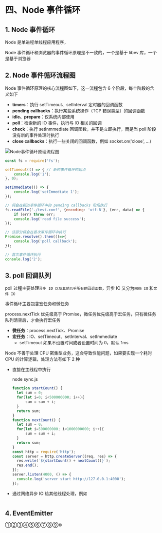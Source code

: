 # 四、Node 事件循环

## 1. Node 事件循环

Node 是单进程单线程应用程序，

Node 事件循环和浏览器的事件循环原理是不一致的，一个是基于 libev 库，一个是基于浏览器

## 2. Node 事件循环流程图

Node 事件循环原理的核心流程图如下，这一流程包含 6 个阶段，每个阶段的含义如下

* **timers**：执行 setTimeout、setInterval 定时器的回调函数
* **pending callbacks**：执行某些系统操作（TCP 错误类型）的回调函数
* **idle、prepare**：仅系统内部使用
* **poll**：检索新的 IO 事件，执行与 IO 相关的回调
* **check**：执行 setInmmediate 回调函数，并不是立即执行，而是当 poll 阶段没有新的事件处理时执行
* **close callbacks**：执行一些关闭的回调函数，例如 socket.on('close', ...)

![Node事件循环原理流程图]()

```javascript
const fs = require('fs');

setTimeout(() => { // 新的事件循环的起点
    console.log('1'); 
}, 0);

setImmediate(() => {
    console.log('setImmediate 1');
});

// 将会在新的事件循环中的 pending callbacks 阶段执行
fs.readFile('./test.conf', {encoding: 'utf-8'}, (err, data) => {
    if (err) throw err;
    console.log('read file success');
});

// 该部分将会在首次事件循环中执行
Promise.resolve().then(()=>{
    console.log('poll callback');
});

// 首次事件循环执行
console.log('2');
```

## 3. poll 回调队列

poll 过程主要处理`异步 IO 以及其他几乎所有的回调函数`，异步 IO 又分为`网络 IO` 和`文件 IO`

事件循环主要包含宏任务和微任务

process.nextTick 优先级高于 Promise，微任务优先级高于宏任务，只有微任务队列清空后，才会执行宏任务

* **微任务**：process.nextTick、Promise
* **宏任务**：IO、setTimeout、setInterval、setImmediate
  * setTimeout 如果不设置时间或者设置时间为 0，默认 1ms

Node 不善于处理 CPU 密集型业务，这会导致性能问题，如果要实现一个耗时 CPU 的计算逻辑，处理方法有如下 2 种

* 直接在主线程中执行

  node sync.js

  ```javascript
  function startCount() {
    let sum = 0;
    for(let i=0; i<500000000; i++){
        sum = sum + i;
    }
    return sum;
  }
  function nextCount() {
    let sum = 0;
    for(let i=500000000; i<1000000000; i++){
        sum = sum + i;
    }
    return sum;
  }
  const http = require('http');
  const server = http.createServer((req, res) => {
    res.write(`${startCount() + nextCount()}`);
    res.end();
  });
  server.listen(4000, () => {
    console.log('server start http://127.0.0.1:4000');
  });
  ```

* 通过网络异步 IO 给其他线程处理，例如

   ```javascript

   ```

## 4. EventEmitter

①②③④⑤⑥⑦⑧⑨⑩
